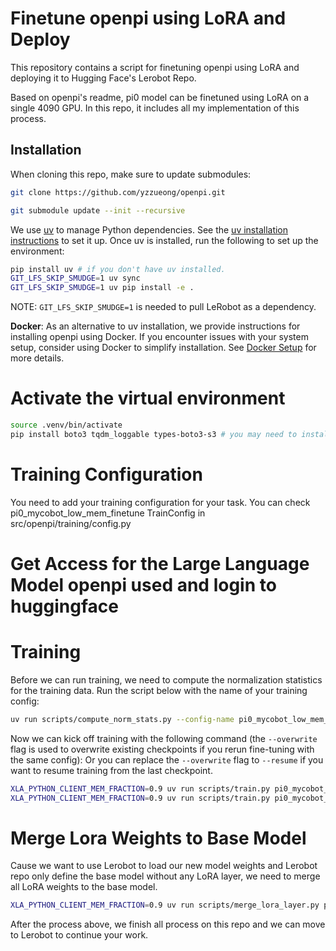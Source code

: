 # Finetune openpi using LoRA and Deploy

This repository contains a script for finetuning openpi using LoRA and deploying it to Hugging Face's Lerobot Repo.

Based on openpi's readme, pi0 model can be finetuned using LoRA on a single 4090 GPU.
In this repo, it includes all my implementation of this process.

## Installation

When cloning this repo, make sure to update submodules:

```bash
git clone https://github.com/yzzueong/openpi.git

git submodule update --init --recursive
```

We use [uv](https://docs.astral.sh/uv/) to manage Python dependencies. See the [uv installation instructions](https://docs.astral.sh/uv/getting-started/installation/) to set it up. Once uv is installed, run the following to set up the environment:

```bash
pip install uv # if you don't have uv installed.
GIT_LFS_SKIP_SMUDGE=1 uv sync
GIT_LFS_SKIP_SMUDGE=1 uv pip install -e .
```

NOTE: `GIT_LFS_SKIP_SMUDGE=1` is needed to pull LeRobot as a dependency.

**Docker**: As an alternative to uv installation, we provide instructions for installing openpi using Docker. If you encounter issues with your system setup, consider using Docker to simplify installation. See [Docker Setup](docs/docker.md) for more details.

# Activate  the virtual environment
```bash
source .venv/bin/activate
pip install boto3 tqdm_loggable types-boto3-s3 # you may need to install these packages 
```

# Training Configuration
You need to add your training configuration for your task. 
You can check pi0_mycobot_low_mem_finetune TrainConfig in src/openpi/training/config.py

# Get Access for the Large Language Model openpi used and login to huggingface

# Training
Before we can run training, we need to compute the normalization statistics for the training data. Run the script below with the name of your training config:
```bash
uv run scripts/compute_norm_stats.py --config-name pi0_mycobot_low_mem_finetune
```
Now we can kick off training with the following command (the `--overwrite` flag is used to overwrite existing checkpoints if you rerun fine-tuning with the same config):
Or you can replace the `--overwrite` flag to `--resume` if you want to resume training from the last checkpoint.
```bash
XLA_PYTHON_CLIENT_MEM_FRACTION=0.9 uv run scripts/train.py pi0_mycobot_low_mem_finetune --exp-name=my_experiment --overwrite
XLA_PYTHON_CLIENT_MEM_FRACTION=0.9 uv run scripts/train.py pi0_mycobot_low_mem_finetune --exp-name=my_experiment --resume
```

# Merge Lora Weights to Base Model
Cause we want to use Lerobot to load our new model weights and Lerobot repo only define the base model without any LoRA layer, we need to merge all LoRA weights to the base model.
```bash
XLA_PYTHON_CLIENT_MEM_FRACTION=0.9 uv run scripts/merge_lora_layer.py pi0_mycobot_low_mem_finetune --exp-name=my_experiment --resume
```

After the process above, we finish all process on this repo and we can move to Lerobot to continue your work.


